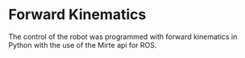 # Forward Kinematics
The control of the robot was programmed with forward kinematics in Python with the use of the Mirte api for ROS. 